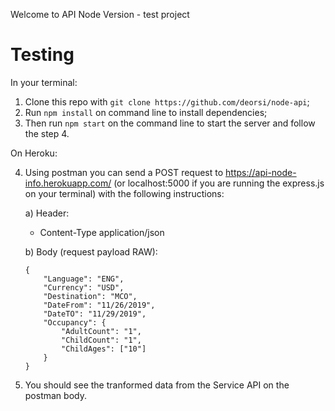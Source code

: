 Welcome to API Node Version - test project

# Testing

In your terminal:

1) Clone this repo with ```git clone https://github.com/deorsi/node-api```;
2) Run ```npm install``` on command line to install dependencies;
3) Then run ```npm start``` on the command line to start the server and follow the step 4.

On Heroku:

4) Using postman you can send a POST request to https://api-node-info.herokuapp.com/ (or localhost:5000 if you are running the express.js on your terminal) with the following instructions:

    a) Header:

    * Content-Type  application/json
    
    b) Body (request payload RAW):
    ```
    {
        "Language": "ENG",
        "Currency": "USD",
        "Destination": "MCO",
        "DateFrom": "11/26/2019",
        "DateTO": "11/29/2019",
        "Occupancy": {
            "AdultCount": "1",
            "ChildCount": "1",
            "ChildAges": ["10"]
        }
    }
    ```
5) You should see the tranformed data from the Service API on the postman body.

